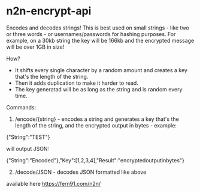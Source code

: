 # n2n-encrypt-api
Encodes and decodes strings!
This is best used on small strings - like two or three words - or usernames/passwords for hashing purposes.
For example, on a 30kb string the key will be 166kb and the encrypted message will be over 1GB in size!

How?
- It shifts every single character by a random amount and creates a key that's the length of the string. 
- Then it adds duplication to make it harder to read.
- The key generatad will be as long as the string and is random every time.

Commands:
1) /encode/{string} - encodes a string and generates a key that's the length of the string, and the encrypted output in bytes - example:

{"String":"TEST"}

will output JSON:

{"String":"Encoded"},"Key":[1,2,3,4],"Result":"encryptedoutputinbytes"}

2) /decode/JSON - decodes JSON formatted like above

available here https://fern91.com/n2n/
